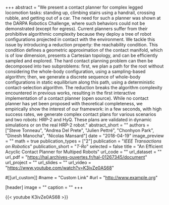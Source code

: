 +++
abstract = "We present a contact planner for complex legged locomotion tasks: standing up, climbing stairs using a handrail, crossing rubble, and getting out of a car. The need for such a planner was shown at the DARPA Robotics Challenge, where such behaviors could not be demonstrated (except for egress). Current planners suffer from their prohibitive algorithmic complexity because they deploy a tree of robot configurations projected in contact with the environment. We tackle this issue by introducing a reduction property: the reachability condition. This condition defines a geometric approximation of the contact manifold, which is of low dimension, presents a Cartesian topology, and can be efficiently sampled and explored. The hard contact planning problem can then be decomposed into two subproblems: first, we plan a path for the root without considering the whole-body configuration, using a sampling-based algorithm; then, we generate a discrete sequence of whole-body configurations in static equilibrium along this path, using a deterministic contact-selection algorithm. The reduction breaks the algorithm complexity encountered in previous works, resulting in the first interactive implementation of a contact planner (open source). While no contact planner has yet been proposed with theoretical completeness, we empirically show the interest of our framework: in a few seconds, with high success rates, we generate complex contact plans for various scenarios and two robots: HRP-2 and HyQ. These plans are validated in dynamic simulations or on the real HRP-2 robot."
abstract_short = ""
authors = ["Steve Tonneau", "Andrea Del Prete", "Julien Pettré", "Chonhyon Park", "Dinesh Manocha", "Nicolas Mansard"]
date = "2018-04-19"
image_preview = ""
math = true
publication_types = ["2"]
publication = "*IEEE Transactions on Robotics*"
publication_short = "*T-Ro*"
selected = false
title = "An Efficient Acyclic Contact Planner for Multiped Robots"
url_code = ""
url_dataset = ""
url_pdf = "https://hal.archives-ouvertes.fr/hal-01267345/document"
url_project = ""
url_slides = ""
url_video = "https://www.youtube.com/watch?v=K3ivZe0AS68"

#[[url_custom]]
#name = "Custom Link"
#url = "http://www.example.org"

[header]
image = ""
caption = ""
+++

{{< youtube K3ivZe0AS68 >}}